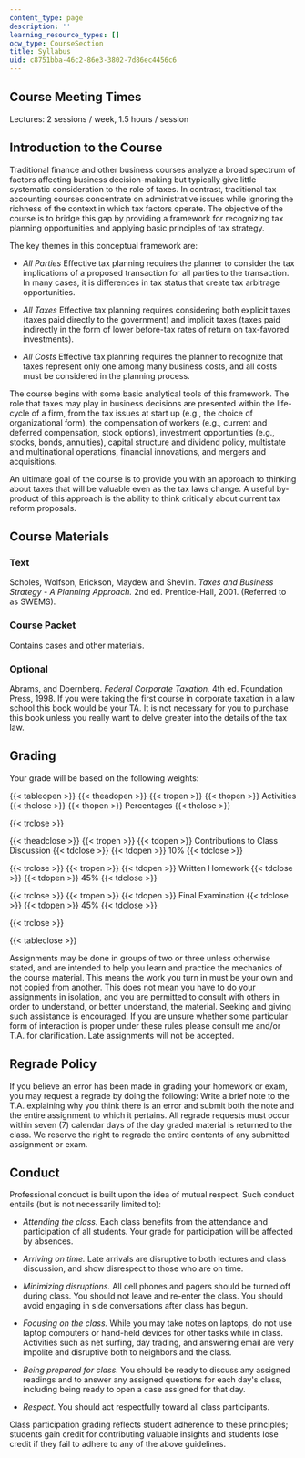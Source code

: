 ```yaml
---
content_type: page
description: ''
learning_resource_types: []
ocw_type: CourseSection
title: Syllabus
uid: c8751bba-46c2-86e3-3802-7d86ec4456c6
---
```


Course Meeting Times
--------------------

Lectures: 2 sessions / week, 1.5 hours / session

Introduction to the Course
--------------------------

Traditional finance and other business courses analyze a broad spectrum of factors affecting business decision-making but typically give little systematic consideration to the role of taxes. In contrast, traditional tax accounting courses concentrate on administrative issues while ignoring the richness of the context in which tax factors operate. The objective of the course is to bridge this gap by providing a framework for recognizing tax planning opportunities and applying basic principles of tax strategy.

The key themes in this conceptual framework are:

*   _All Parties_ Effective tax planning requires the planner to consider the tax implications of a proposed transaction for all parties to the transaction. In many cases, it is differences in tax status that create tax arbitrage opportunities.
    
*   _All Taxes_ Effective tax planning requires considering both explicit taxes (taxes paid directly to the government) and implicit taxes (taxes paid indirectly in the form of lower before-tax rates of return on tax-favored investments).
    
*   _All Costs_ Effective tax planning requires the planner to recognize that taxes represent only one among many business costs, and all costs must be considered in the planning process.
    

The course begins with some basic analytical tools of this framework. The role that taxes may play in business decisions are presented within the life-cycle of a firm, from the tax issues at start up (e.g., the choice of organizational form), the compensation of workers (e.g., current and deferred compensation, stock options), investment opportunities (e.g., stocks, bonds, annuities), capital structure and dividend policy, multistate and multinational operations, financial innovations, and mergers and acquisitions.

An ultimate goal of the course is to provide you with an approach to thinking about taxes that will be valuable even as the tax laws change. A useful by-product of this approach is the ability to think critically about current tax reform proposals.

Course Materials
----------------

### Text

Scholes, Wolfson, Erickson, Maydew and Shevlin. _Taxes and Business Strategy - A Planning Approach._ 2nd ed. Prentice-Hall, 2001. (Referred to as SWEMS).

### Course Packet

Contains cases and other materials.

### Optional

Abrams, and Doernberg. _Federal Corporate Taxation._ 4th ed. Foundation Press, 1998. If you were taking the first course in corporate taxation in a law school this book would be your TA. It is not necessary for you to purchase this book unless you really want to delve greater into the details of the tax law.

Grading
-------

Your grade will be based on the following weights:

{{< tableopen >}}
{{< theadopen >}}
{{< tropen >}}
{{< thopen >}}
Activities
{{< thclose >}}
{{< thopen >}}
Percentages
{{< thclose >}}

{{< trclose >}}

{{< theadclose >}}
{{< tropen >}}
{{< tdopen >}}
Contributions to Class Discussion
{{< tdclose >}}
{{< tdopen >}}
10%
{{< tdclose >}}

{{< trclose >}}
{{< tropen >}}
{{< tdopen >}}
Written Homework
{{< tdclose >}}
{{< tdopen >}}
45%
{{< tdclose >}}

{{< trclose >}}
{{< tropen >}}
{{< tdopen >}}
Final Examination
{{< tdclose >}}
{{< tdopen >}}
45%
{{< tdclose >}}

{{< trclose >}}

{{< tableclose >}}

Assignments may be done in groups of two or three unless otherwise stated, and are intended to help you learn and practice the mechanics of the course material. This means the work you turn in must be your own and not copied from another. This does not mean you have to do your assignments in isolation, and you are permitted to consult with others in order to understand, or better understand, the material. Seeking and giving such assistance is encouraged. If you are unsure whether some particular form of interaction is proper under these rules please consult me and/or T.A. for clarification. Late assignments will not be accepted.

Regrade Policy
--------------

If you believe an error has been made in grading your homework or exam, you may request a regrade by doing the following: Write a brief note to the T.A. explaining why you think there is an error and submit both the note and the entire assignment to which it pertains. All regrade requests must occur within seven (7) calendar days of the day graded material is returned to the class. We reserve the right to regrade the entire contents of any submitted assignment or exam.

Conduct
-------

Professional conduct is built upon the idea of mutual respect. Such conduct entails (but is not necessarily limited to):

*   _Attending the class._ Each class benefits from the attendance and participation of all students. Your grade for participation will be affected by absences.
    
*   _Arriving on time._ Late arrivals are disruptive to both lectures and class discussion, and show disrespect to those who are on time.
    
*   _Minimizing disruptions._ All cell phones and pagers should be turned off during class. You should not leave and re-enter the class. You should avoid engaging in side conversations after class has begun.
    
*   _Focusing on the class._ While you may take notes on laptops, do not use laptop computers or hand-held devices for other tasks while in class. Activities such as net surfing, day trading, and answering email are very impolite and disruptive both to neighbors and the class.
    
*   _Being prepared for class._ You should be ready to discuss any assigned readings and to answer any assigned questions for each day's class, including being ready to open a case assigned for that day.
    
*   _Respect._ You should act respectfully toward all class participants.
    

Class participation grading reflects student adherence to these principles; students gain credit for contributing valuable insights and students lose credit if they fail to adhere to any of the above guidelines.